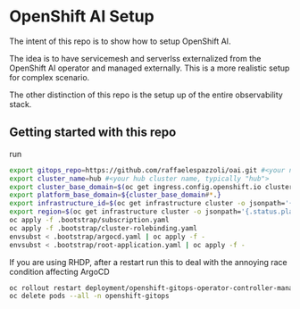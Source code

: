 # OpenShift AI Setup

The intent of this repo is to show how to setup OpenShift AI.

The idea is to have servicemesh and serverlss externalized from the OpenShift AI operator and managed externally. This is a more realistic setup for complex scenario.

The other distinction of this repo is the setup up of the entire observability stack.



## Getting started with this repo

run

```sh
export gitops_repo=https://github.com/raffaelespazzoli/oai.git #<your newly created repo>
export cluster_name=hub #<your hub cluster name, typically "hub">
export cluster_base_domain=$(oc get ingress.config.openshift.io cluster --template={{.spec.domain}} | sed -e "s/^apps.//")
export platform_base_domain=${cluster_base_domain#*.}
export infrastructure_id=$(oc get infrastructure cluster -o jsonpath='{.status.infrastructureName}')
export region=$(oc get infrastructure cluster -o jsonpath='{.status.platformStatus.aws.region}')
oc apply -f .bootstrap/subscription.yaml
oc apply -f .bootstrap/cluster-rolebinding.yaml
envsubst < .bootstrap/argocd.yaml | oc apply -f -
envsubst < .bootstrap/root-application.yaml | oc apply -f -
```

If you are using RHDP, after a restart run this to deal with the annoying race condition affecting ArgoCD

```sh
oc rollout restart deployment/openshift-gitops-operator-controller-manager -n openshift-operators
oc delete pods --all -n openshift-gitops
```

